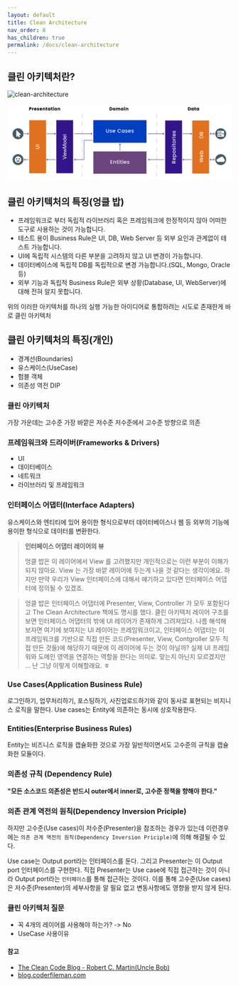 ```yaml
---
layout: default
title: Clean Architecture
nav_order: 8
has_children: true
permalink: /docs/clean-architecture
---
```


## 클린 아키텍처란?

![clean-architecture](https://blog.cleancoder.com/uncle-bob/images/2012-08-13-the-clean-architecture/CleanArchitecture.jpg)



![CleanArchitecture_1](/docs/clean-architecture/CleanArchitecture_1.png)

## 클린 아키텍처의 특징(엉클 밥)

- 프레임워크로 부터 독립적
  라이브러리 혹은 프레임워크에 한정적이지 않아 어떠한 도구로 사용하는 것이 가능합니다.
- 테스트 용이
  Business Rule은 UI, DB, Web Server 등 외부 요인과 관계없이 테스트 가능합니다.
- UI에 독립적
  시스템의 다른 부분을 고려하지 않고 UI 변경이 가능합니다.
- 데이터베이스에 독립적
  DB를 독립적으로 변경 가능합니다.(SQL, Mongo, Oracle 등)
- 외부 기능과 독립적
  Business Rule은 외부 상황(Database, UI, WebServer)에 대해 전혀 알지 못합니다.

위의 이러한 아키텍처를 하나의 실행 가능한 아이디어로 통합하려는 시도로 존재한게 바로 클린 아키텍처

## 클린 아키텍처의 특징(개인)

- 경계선(Boundaries)
- 유스케이스(UseCase)
- 험블 객체
- 의존성 역전 DIP



### 클린 아키텍처

가장 가운데는 고수준 가장 바깥은 저수준 저수준에서 고수준 방향으로 의존



### 프레임워크와 드라이버(Frameworks & Drivers)

- UI
- 데이터베이스
- 네트워크
- 라이브러리 및 프레임워크

### 인터페이스 어댑터(Interface Adapters)

유스케이스와 엔티티에 있어 용이한 형식으로부터 데이터베이스나 웹 등 외부의 기능에 용이한 형식으로 데이터를 변환한다. 

> **인터페이스 어댑터 레이어의 뷰**
>
> 엉클 밥은 이 레이어에서 View 를 고려했지만 개인적으로는 이런 부분이 이해가 되지 않아요. View 는 가장 바깥 레이어에 두는게 나을 것 같다는 생각이에요. 하지만 만약 우리가 View 인터페이스에 대해서 얘기하고 있다면 인터페이스 어댑터에 정의될 수 있겠죠.

> 엉클 밥은 인터페이스 어댑터에 Presenter, View, Controller 가 모두 포함된다고 The Clean Architecture 책에도 명시를 했다. 클린 아키텍처 레이어 구조를 보면 인터페이스 어댑터의 밖에 UI 레이어가 존재하게 그려져있다. 나름 해석해 보자면 여기에 보여지는 UI 레이어는 프레임워크이고, 인터페이스 어댑터는 이 프레임워크를 기반으로 직접 만든 코드(Presenter, View, Contgroller 모두 직접 만든 것들)에 해당하기 때문에 이 레이어에 두는 것이 아닐까? 실제 UI 프레임워와 도메인 영역을 연결하는 역할을 한다는 의미로. 맞는지 아닌지 모르겠지만 … 난 그냥 이렇게 이해할래요. ㅎ



### Use Cases(Application Business Rule)

로그인하기, 업무처리하기, 포스팅하기, 사진업로드하기와 같이 동사로 표현되는 비지니스 로직을 말한다. Use cases는 Entity에 의존하는 동시에 상호작용한다.



### Entities(Enterprise Business Rules)

Entity는 비즈니스 로직을 캡슐화한 것으로 가장 일반적이면서도 고수준의 규칙을 캡슐화한 모듈이다.



### 의존성 규칙 (Dependency Rule)

**"모든 소스코드 의존성은 반드시 outer에서 inner로, 고수준 정책을 향해야 한다."**

### 의존 관계 역전의 원칙(Dependency Inversion Priciple)

하지만 고수준(Use cases)이 저수준(Presenter)을 참조하는 경우가 있는데 이런경우에는 `의존 관계 역전의 원칙(Dependency Inversion Priciple)`에 의해 해결될 수 있다.

Use case는 Output port라는 인터페이스를 둔다. 그리고 Presenter는 이 Output port 인터페이스를 구현한다. 직접 Presenter는 Use case에 직접 접근하는 것이 아니라 Output port라는 `인터페이스`를 통해 접근하는 것이다.
이를 통해 고수준(Use cases)은 저수준(Presenter)의 세부사항을 알 필요 없고 변동사항에도 영향을 받지 않게 된다.



### 클린 아키텍처 질문

- 꼭 4개의 레이어를 사용해야 하는가? -> No
- UseCase 사용이유



#### 참고

- [The Clean Code Blog - Robert C. Martin(Uncle Bob)](https://blog.cleancoder.com/uncle-bob/2012/08/13/the-clean-architecture.html)
- [blog.coderfileman.com](https://blog.coderifleman.com/2017/12/18/the-clean-architecture/)

